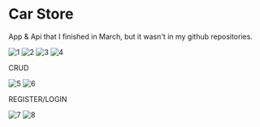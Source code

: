# Car Store
App & Api that I finished in March, but it wasn't in my github repositories.

![1](https://image.prntscr.com/image/h6mNV-KbRtOpS6n26SzJFg.png)
![2](https://image.prntscr.com/image/Vs-CQCXuStCzbu8yMgFlFg.png)
![3](https://image.prntscr.com/image/jERnEqRWQMiViKexTs5-XQ.png)
![4](https://image.prntscr.com/image/JDYSmpgeTKmDpoDCgpJWYg.png)

CRUD

![5](https://image.prntscr.com/image/gvjYRidxRpG4cgkhl6lPIA.png)
![6](https://image.prntscr.com/image/RKr773oGSxS_LmYze8qyKg.png)

REGISTER/LOGIN

![7](https://image.prntscr.com/image/E6fmyRu3QCultj8_gUNf-Q.png)
![8](https://image.prntscr.com/image/KQR-SEAnRh6SUjW2uZDkVA.png)
